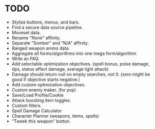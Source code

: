 # TODO
* Stylize buttons, menus, and bars.
* Find a secure data source pipeline.
* Moveset data.
* Rename "None" affinity.
* Separate "Somber" and "N/A" affinity.
* Ranged weapon ammo data.
* Aggregate all forms/algorithms into one mega form/algorithm.
* Write an FAQ.
* Add selectable optimization objectives. (spell bonus, poise damage, dps, status affect damage, average light attack)
* Damage should return null on empty searches, not 0. (zero might be good if objective starts negative.)
* Add custom optimization objectives.
* Custom enemy maker. (for pvp)
* Save/Load Profile/Cookie
* Attack boosting item toggles.
* Custom filters.
* Spell Damage Calculator
* Character Planner (weapons, items, spells)
* "Tweek this weapon" button. 

